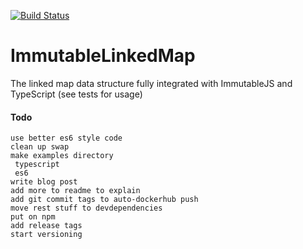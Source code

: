 [![Build Status](https://travis-ci.org/mjgil-javascript/ImmutableLinkedMap.png)](https://travis-ci.org/mjgil-javascript/ImmutableLinkedMap)

# ImmutableLinkedMap

The linked map data structure fully integrated with ImmutableJS and TypeScript (see tests for usage)



#### Todo
 ```
use better es6 style code
clean up swap
make examples directory
  typescript
  es6
write blog post
add more to readme to explain
add git commit tags to auto-dockerhub push
move rest stuff to devdependencies
put on npm
add release tags
start versioning
 ```